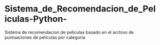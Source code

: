 # Sistema_de_Recomendacion_de_Peliculas-Python-
Sistema de recomendacion de peliculas basado en el archivo de puntuaciones de peliculas por categoria
